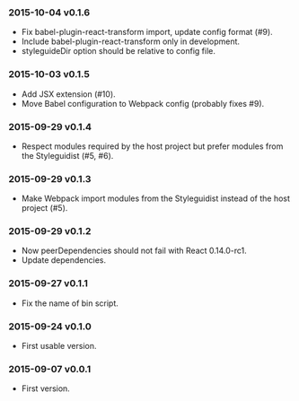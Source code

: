 ### 2015-10-04 v0.1.6

* Fix babel-plugin-react-transform import, update config format (#9).
* Include babel-plugin-react-transform only in development.
* styleguideDir option should be relative to config file.

### 2015-10-03 v0.1.5

* Add JSX extension (#10).
* Move Babel configuration to Webpack config (probably fixes #9).

### 2015-09-29 v0.1.4

* Respect modules required by the host project but prefer modules from the Styleguidist (#5, #6).

### 2015-09-29 v0.1.3

* Make Webpack import modules from the Styleguidist instead of the host project (#5).

### 2015-09-29 v0.1.2

* Now peerDependencies should not fail with React 0.14.0-rc1.
* Update dependencies.

### 2015-09-27 v0.1.1

* Fix the name of bin script.

### 2015-09-24 v0.1.0

* First usable version.

### 2015-09-07 v0.0.1

* First version.
